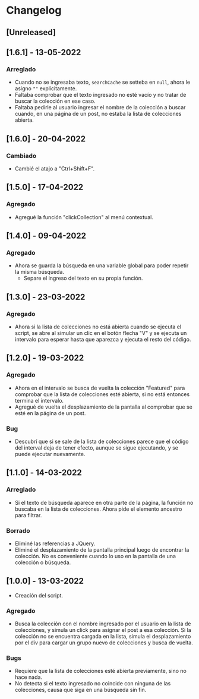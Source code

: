 # Changelog

## [Unreleased]

## [1.6.1] - 13-05-2022

### Arreglado

- Cuando no se ingresaba texto, `searchCache` se setteba en `null`, ahora le asigno `""` explícitamente.
- Faltaba comprobar que el texto ingresado no esté vacío y no tratar de buscar la colección en ese caso.
- Faltaba pedirle al usuario ingresar el nombre de la colección a buscar cuando, en una página de un post, no estaba la lista de colecciones abierta.

## [1.6.0] - 20-04-2022

### Cambiado

- Cambié el atajo a "Ctrl+Shift+F".

## [1.5.0] - 17-04-2022

### Agregado

- Agregué la función "clickCollection" al menú contextual.

## [1.4.0] - 09-04-2022

### Agregado

- Ahora se guarda la búsqueda en una variable global para poder repetir la misma búsqueda.
    - Separe el ingreso del texto en su propia función.

## [1.3.0] - 23-03-2022

### Agregado

- Ahora si la lista de colecciones no está abierta cuando se ejecuta el script, se abre al simular un clic en el botón flecha "V" y se ejecuta un intervalo para esperar hasta que aparezca y ejecuta el resto del código.

## [1.2.0] - 19-03-2022

### Agregado

- Ahora en el intervalo se busca de vuelta la colección "Featured" para comprobar que la lista de colecciones esté abierta, si no está entonces termina el intervalo.
- Agregué de vuelta el desplazamiento de la pantalla al comprobar que se esté en la página de un post.

### Bug

- Descubrí que si se sale de la lista de colecciones parece que el código del interval deja de tener efecto, aunque se sigue ejecutando, y se puede ejecutar nuevamente.

## [1.1.0] - 14-03-2022

### Arreglado

- Si el texto de búsqueda aparece en otra parte de la página, la función no buscaba en la lista de colecciones. Ahora pide el elemento ancestro para filtrar.

### Borrado

- Eliminé las referencias a JQuery.
- Eliminé el desplazamiento de la pantalla principal luego de encontrar la colección. No es conveniente cuando lo uso en la pantalla de una colección o búsqueda.

## [1.0.0] - 13-03-2022

- Creación del script.

### Agregado

- Busca la colección con el nombre ingresado por el usuario en la lista de colecciones, y simula un click para asignar el post a esa colección. Si la colección no se encuentra cargada en la lista, simula el desplazamiento por el div para cargar un grupo nuevo de colecciones y busca de vuelta.

### Bugs

- Requiere que la lista de colecciones esté abierta previamente, sino no hace nada.
- No detecta si el texto ingresado no coincide con ninguna de las colecciones, causa que siga en una búsqueda sin fin.
